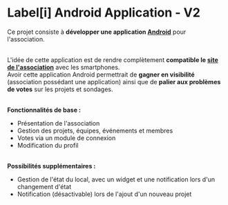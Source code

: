 Label[i] Android Application - V2
=============================

Ce projet consiste à <b>développer une application <a href="http://fr.wikipedia.org/wiki/Android">Android</a></b> pour l'association.<br><br>

L'idée de cette application est de rendre complètement <b>compatible le <a href="http://labeli.org/">site de l'association</a></b> avec les smartphones.<br>
Avoir cette application Android permettrait de <b>gagner en visibilité</b> (association possédant une application) ainsi que de <b>palier aux problèmes de votes</b> sur les projets et sondages.<br><br>

<b>Fonctionnalités de base : </b><br>
- Présentation de l'association<br>
- Gestion des projets, équipes, événements et membres<br>
- Votes via un module de connexion<br>
- Modification du profil<br><br>

<b>Possibilités supplémentaires :</b><br>
- Gestion de l'état du local, avec un widget et une notification lors d'un changement d'état<br>
- Notification (désactivable) lors de l'ajout d'un nouveau projet<br><br>
